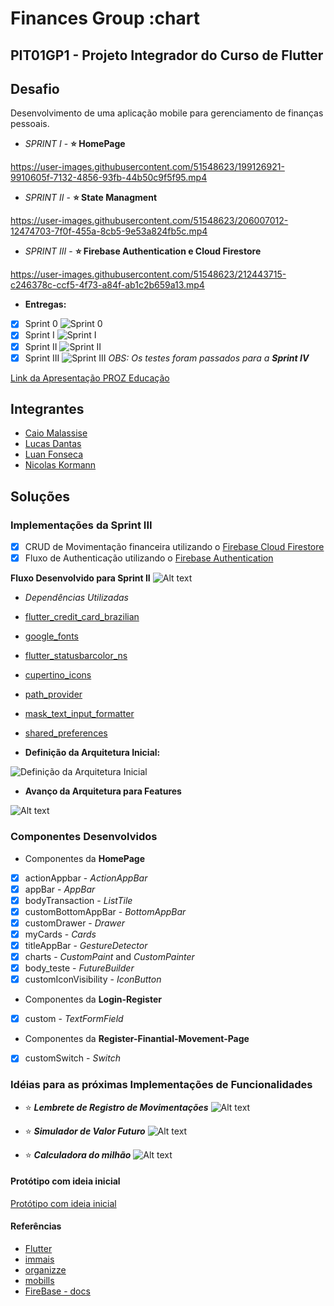 # Finances Group :chart

## PIT01GP1 - Projeto Integrador do Curso de Flutter

## Desafio

Desenvolvimento de uma aplicação mobile para gerenciamento de finanças pessoais.

- *SPRINT I* - **:star: HomePage**

<https://user-images.githubusercontent.com/51548623/199126921-9910605f-7132-4856-93fb-44b50c9f5f95.mp4>

- *SPRINT II* - **:star: State Managment**

<https://user-images.githubusercontent.com/51548623/206007012-12474703-7f0f-455a-8cb5-9e53a824fb5c.mp4>

- *SPRINT III* - **:star: Firebase Authentication e Cloud Firestore**

<https://user-images.githubusercontent.com/51548623/212443715-c246378c-ccf5-4f73-a84f-ab1c2b659a13.mp4>

- **Entregas:**
- [x] Sprint 0 ![Sprint 0](Sprints/sprint0.png)
- [x] Sprint I ![Sprint I](Sprints/sprintI.png)
- [x] Sprint II ![Sprint II](Sprints/sprintII.png)
- [x] Sprint III ![Sprint III](Sprints/sprintIII.png)
*OBS: Os testes foram passados para a **Sprint IV***

[Link da Apresentação PROZ Educação](https://docs.google.com/presentation/d/181Vlhx1l7lmpuS8htd34nlJ9vLXomLDjK2Sc5mJm4JY/edit#slide=id.g1395cdef0a2_0_83 )

## Integrantes

- [Caio Malassise](https://github.com/cmalassise)
- [Lucas Dantas](https://github.com/ldantascruz)
- [Luan Fonseca](https://github.com/Luanftg)
- [Nicolas Kormann](https://github.com/nicolasKormann)

## Soluções

### Implementações da Sprint III
  
- [x] CRUD de Movimentação financeira utilizando o [Firebase Cloud Firestore](https://firebase.google.com/docs/firestore/)
- [x] Fluxo de Authenticação utilizando o [Firebase Authentication](https://firebase.google.com/docs/auth)

**Fluxo Desenvolvido para Sprint II**
  ![Alt text](Sprints/Page-Flow-SprintII.png)

- *Dependências Utilizadas*
- [flutter_credit_card_brazilian](https://pub.dev/packages/flutter_credit_card_brazilian)
- [google_fonts](https://pub.dev/packages/google_fonts)
- [flutter_statusbarcolor_ns](https://pub.dev/packages/flutter_statusbarcolor_ns)
- [cupertino_icons](https://pub.dev/packages/cupertino_icons)
- [path_provider](https://pub.dev/packages/path_provider)
- [mask_text_input_formatter](https://pub.dev/packages/mask_text_input_formatter)
- [shared_preferences](https://pub.dev/packages/shared_preferences)

- **Definição da Arquitetura Inicial:**

![Definição da Arquitetura Inicial](Sprints/arquitetura.jpg)

- **Avanço da Arquitetura para Features**

![Alt text](Sprints/arquitetura_de_feature.jpg)

### Componentes Desenvolvidos

- Componentes da **HomePage**

- [x] actionAppbar - *ActionAppBar*
- [x] appBar - *AppBar*
- [x] bodyTransaction - *ListTile*
- [x] customBottomAppBar - *BottomAppBar*
- [x] customDrawer - *Drawer*
- [x] myCards - *Cards*
- [x] titleAppBar - *GestureDetector*
- [x] charts - *CustomPaint* and *CustomPainter*
- [x] body_teste - *FutureBuilder*
- [x] customIconVisibility - *IconButton*
- Componentes da **Login-Register**
- [x] custom - *TextFormField*
- Componentes da **Register-Finantial-Movement-Page**
- [x] customSwitch - *Switch*

### Idéias para as próximas Implementações de Funcionalidades

- :star: ***Lembrete de Registro de Movimentações***
![Alt text](Sprints/exemplo_lembrete_diario.jpg)

- :star: ***Simulador de Valor Futuro***
![Alt text](Sprints/exemplo_monetus.jpg)

- :star: ***Calculadora do milhão***
![Alt text](Sprints/exemplo_calc_do_milhao.jpg)

#### Protótipo com ideia inicial

[Protótipo com ideia inicial](https://marvelapp.com/project/6493232)

#### Referências

- [Flutter](https://flutter.dev/)
- [immais](https://immais.com/)
- [organizze](https://www.organizze.com.br/)
- [mobills](https://www.mobills.com.br/)
- [FireBase - docs](https://firebase.google.com/docs/)
